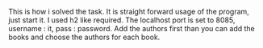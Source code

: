 

This is how i solved the task. It is straight forward usage of the program, just start it.
I used h2 like required. The localhost port is set to 8085, username : it, pass : password. 
Add the authors first than you can add the books and choose the authors for each book. 
